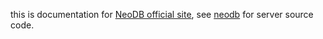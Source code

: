 this is documentation for [NeoDB official site](https://neodb.net), see [neodb](../neodb) for server source code.

